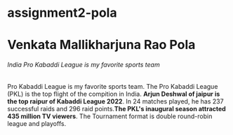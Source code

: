 # assignment2-pola

# Venkata Mallikharjuna Rao Pola

###### India Pro Kabaddi League is my favorite sports team

Pro Kabaddi League is my favorite sports team. The Pro Kabaddi League (PKL) is the top flight of the compition in India. **Arjun Deshwal of jaipur is the top raipur of Kabaddi League 2022**. In 24 matches played, he has 237 successful raids and 296 raid points.**The PKL's inaugural season attracted 435 million TV viewers**. The Tournament format is double round-robin league and playoffs. 








